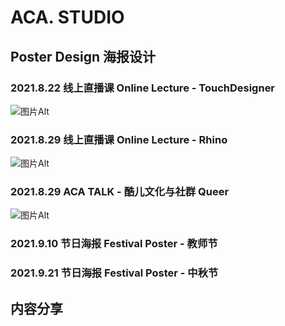 # ACA. STUDIO
## Poster Design 海报设计
### 2021.8.22 线上直播课 Online Lecture - TouchDesigner
![图片Alt](imgaca/合成1.gif)
### 2021.8.29 线上直播课 Online Lecture - Rhino
![图片Alt](imgaca/1rhino海报.png)
### 2021.8.29 ACA TALK - 酷儿文化与社群 Queer
![图片Alt](imgaca/zi.png)
### 2021.9.10 节日海报 Festival Poster - 教师节
### 2021.9.21 节日海报 Festival Poster - 中秋节
## 内容分享
